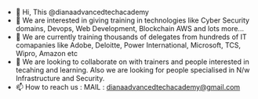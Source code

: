 - 👋 Hi, This @dianaadvancedtechacademy
- 👀 We are interested in giving training in technologies like Cyber Security domains, Devops, Web Development, Blockchain AWS and lots more...
- 🌱 We are currently training thousands of delegates from hundreds of IT comapanies like Adobe, Deloitte, Power International, Microsoft, TCS, Wipro, Amazon etc
- 💞️ We are looking to collaborate on with trainers and people interested in tecahing and learning. Also we are looking for people specialised in N/w Infrastructure and Security.
- 📫 How to reach us : MAIL : dianaadvancedtechacademy@gmail.com

<!---
dianaadvancedtechacademy/dianaadvancedtechacademy is a ✨ special ✨ repository because its `README.md` (this file) appears on your GitHub profile.
You can click the Preview link to take a look at your changes.
--->

